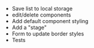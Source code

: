 - Save list to local storage
- edit/delete components
- Add default component styling
- Add a "stage"
- Form to update border styles
- Tests
